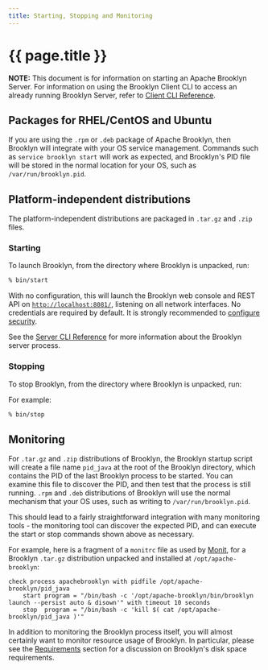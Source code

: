 ```yaml
---
title: Starting, Stopping and Monitoring
---
```

# {{ page.title }}

**NOTE:** This document is for information on starting an Apache Brooklyn
Server.  For information on using the Brooklyn Client CLI to access an already
running Brooklyn Server, refer to [Client CLI Reference]({{book.path.docs}}/ops/cli/index.md).

## Packages for RHEL/CentOS and Ubuntu

If you are using the `.rpm` or `.deb` package of Apache Brooklyn, then Brooklyn
will integrate with your OS service management. Commands such as
`service brooklyn start` will work as expected, and Brooklyn's PID file will be
stored in the normal location for your OS, such as `/var/run/brooklyn.pid`.


## Platform-independent distributions

The platform-independent distributions are packaged in `.tar.gz` and `.zip`
files.


### Starting

To launch Brooklyn, from the directory where Brooklyn is unpacked, run:

```bash
% bin/start
```

With no configuration, this will launch the Brooklyn web console and REST API on [`http://localhost:8081/`](http://localhost:8081/),
listening on all network interfaces. No credentials are required by default. It is strongly
recommended to [configure security]({{book.path.docs}}/ops/configuration/index.md).

See the [Server CLI Reference]({{book.path.docs}}/ops/server-cli-reference.md) for more information
about the Brooklyn server process.


### Stopping

To stop Brooklyn, from the directory where Brooklyn is unpacked, run:

For example:

```bash
% bin/stop
```


## Monitoring

For `.tar.gz` and `.zip` distributions of Brooklyn, the Brooklyn startup script
will create a file name `pid_java` at the root of the Brooklyn directory, which
contains the PID of the last Brooklyn process to be started. You can examine
this file to discover the PID, and then test that the process is still running.
`.rpm` and `.deb` distributions of Brooklyn will use the normal mechanism that
your OS uses, such as writing to `/var/run/brooklyn.pid`.

This should lead to a fairly straightforward integration with many monitoring
tools - the monitoring tool can discover the expected PID, and can execute the
start or stop commands shown above as necessary.

For example, here is a fragment of a `monitrc` file as used by
[Monit](https://mmonit.com/monit/), for a Brooklyn `.tar.gz` distribution
unpacked and installed at `/opt/apache-brooklyn`:

```text
check process apachebrooklyn with pidfile /opt/apache-brooklyn/pid_java
    start program = "/bin/bash -c '/opt/apache-brooklyn/bin/brooklyn launch --persist auto & disown'" with timeout 10 seconds
    stop  program = "/bin/bash -c 'kill $( cat /opt/apache-brooklyn/pid_java )'"
```

In addition to monitoring the Brooklyn process itself, you will almost certainly
want to monitor resource usage of Brooklyn. In particular, please see the
[Requirements]({{book.path.docs}}/ops/requirements.md#disk-space) section for a discussion on Brooklyn's disk
space requirements.
